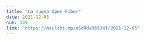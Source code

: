 ```yaml
---
title: "La nuova Open Fiber"
date: 2021-12-05
num: 109
link: "https://mailchi.mp/e6d9da96534f/2021-12-05"
---
```

